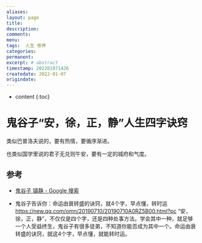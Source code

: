 ```yaml
---
aliases:
layout: page
title:
description:
comments:
menu:
tags:  人生 修养
categories:
permanent: 
excerpt: # abstract
timestamp: 202201071426
createdate: 2022-01-07
origindate: 
---
```

* content
 {:toc}


# 鬼谷子“安，徐，正，静”人生四字诀窍

类似巴普洛夫说的，要有热情，要循序渐进。

也类似国学里说的君子无兑则午安，要有一定的城府和气度。


## 参考
- [鬼谷子 镇静 - Google 搜索 ](https://www.google.com.hk/search?q=%E9%AC%BC%E8%B0%B7%E5%AD%90+%E9%95%87%E9%9D%99&newwindow=1&ei=I2t1Yd-WKOXcmAX2z4XAAQ&oq=%E9%AC%BC%E8%B0%B7%E5%AD%90+%E9%95%87%E9%9D%99&gs_lcp=ChNtb2JpbGUtZ3dzLXdpei1zZXJwEAM6AggpUKWCB1iKhghgiIcIaAJwAHgCgAHhAYgBiQ-SAQUwLjUuNZgBAKABAcABAQ&sclient=mobile-gws-wiz-serp)

- 鬼谷子告诉你：命运由衰转盛的诀窍，就4个字，早点懂，转时运
https://new.qq.com/omn/20190710/20190710A0RZ5B00.html?pc
“安，徐，正，静”，不仅仅是四个字，还是四种处事方法。学会其中一种，就足够一个人受益终生，鬼谷子有很多徒弟，不知道你能否成为其中一个。命运由衰转盛的诀窍，就这4个字，早点懂，就能转时运。



